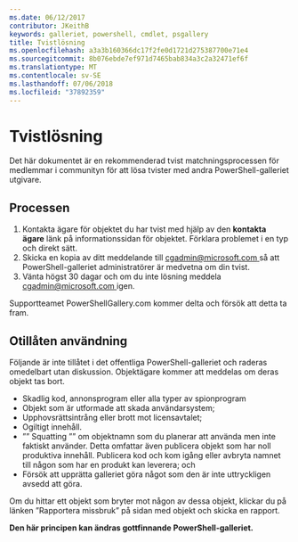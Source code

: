 ```yaml
---
ms.date: 06/12/2017
contributor: JKeithB
keywords: galleriet, powershell, cmdlet, psgallery
title: Tvistlösning
ms.openlocfilehash: a3a3b160366dc17f2fe0d1721d275387700e71e4
ms.sourcegitcommit: 8b076ebde7ef971d7465bab834a3c2a32471ef6f
ms.translationtype: MT
ms.contentlocale: sv-SE
ms.lasthandoff: 07/06/2018
ms.locfileid: "37892359"
---
```

# <a name="dispute-resolution"></a>Tvistlösning

Det här dokumentet är en rekommenderad tvist matchningsprocessen för medlemmar i communityn för att lösa tvister med andra PowerShell-galleriet utgivare.

## <a name="process"></a>Processen

1. Kontakta ägare för objektet du har tvist med hjälp av den **kontakta ägare** länk på informationssidan för objektet.
   Förklara problemet i en typ och direkt sätt.
2. Skicka en kopia av ditt meddelande till [ cgadmin@microsoft.com ](mailto:cgadmin@microsoft.com) så att PowerShell-galleriet administratörer är medvetna om din tvist.
3. Vänta högst 30 dagar och om du inte lösning meddela [ cgadmin@microsoft.com ](mailto:cgadmin@microsoft.com) igen.

Supportteamet PowerShellGallery.com kommer delta och försök att detta ta fram.

## <a name="prohibited-use"></a>Otillåten användning

Följande är inte tillåtet i det offentliga PowerShell-galleriet och raderas omedelbart utan diskussion.  Objektägare kommer att meddelas om deras objekt tas bort.

- Skadlig kod, annonsprogram eller alla typer av spionprogram
- Objekt som är utformade att skada användarsystem;
- Upphovsrättsintrång eller brott mot licensavtalet;
- Ogiltigt innehåll.
- ”” Squatting ”” om objektnamn som du planerar att använda men inte faktiskt använder. Detta omfattar även publicera objekt som har noll produktiva innehåll.
  Publicera kod och kom igång eller avbryta namnet till någon som har en produkt kan leverera; och
- Försök att upprätta galleriet göra något som den är inte uttryckligen avsedd att göra.

Om du hittar ett objekt som bryter mot någon av dessa objekt, klickar du på länken ”Rapportera missbruk” på sidan med objekt och skicka en rapport.

**Den här principen kan ändras gottfinnande PowerShell-galleriet.**